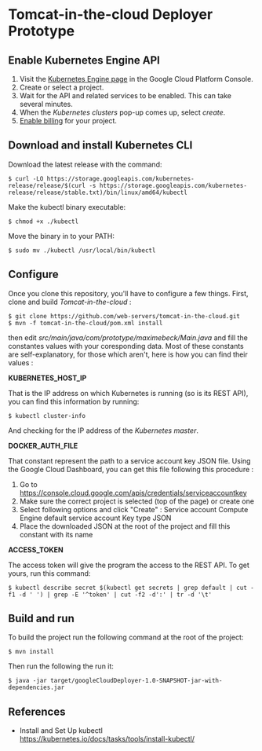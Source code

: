 # Tomcat-in-the-cloud Deployer Prototype

## Enable Kubernetes Engine API
1. Visit the [Kubernetes Engine page](https://console.cloud.google.com/projectselector/kubernetes) in the Google Cloud Platform Console.
2. Create or select a project.
3. Wait for the API and related services to be enabled. This can take several minutes.
4. When the _Kubernetes clusters_ pop-up comes up, select _create_.
5. [Enable billing](https://cloud.google.com/billing/docs/how-to/modify-project?visit_id=1-636474745958210931-1883118929&rd=1#enable-billing) for your project.

## Download and install Kubernetes CLI
Download the latest release with the command:

    $ curl -LO https://storage.googleapis.com/kubernetes-release/release/$(curl -s https://storage.googleapis.com/kubernetes-release/release/stable.txt)/bin/linux/amd64/kubectl

Make the kubectl binary executable:

    $ chmod +x ./kubectl

Move the binary in to your PATH:

	$ sudo mv ./kubectl /usr/local/bin/kubectl



## Configure
Once you clone this repository, you'll have to configure a few things. First, clone and build _Tomcat-in-the-cloud_ :

    $ git clone https://github.com/web-servers/tomcat-in-the-cloud.git
    $ mvn -f tomcat-in-the-cloud/pom.xml install

then edit _src/main/java/com/prototype/maximebeck/Main.java_ and fill the constantes values with your coresponding data. Most of these constants are self-explanatory, for those which aren't, here is how you can find their values :

**KUBERNETES_HOST_IP**

That is the IP address on which Kubernetes is running (so is its REST API), you can find this information by running:

    $ kubectl cluster-info

And checking for the IP address of the _Kubernetes master_.

**DOCKER_AUTH_FILE**

That constant represent the path to a service account key JSON file. Using the Google Cloud Dashboard, you can get this file following this procedure :

1. Go to https://console.cloud.google.com/apis/credentials/serviceaccountkey
2. Make sure the correct project is selected (top of the page) or create one
3. Select following options and click "Create" :
		Service account		Compute Engine default service account
		Key type					JSON
4. Place the downloaded JSON at the root of the project and fill this constant with its name

**ACCESS_TOKEN**

The access token will give the program the access to the REST API. To get yours, run this command:

    $ kubectl describe secret $(kubectl get secrets | grep default | cut -f1 -d ' ') | grep -E '^token' | cut -f2 -d':' | tr -d '\t'

## Build and run
To build the project run the following command at the root of the project:

    $ mvn install

Then run the following the run it:

    $ java -jar target/googleCloudDeployer-1.0-SNAPSHOT-jar-with-dependencies.jar

## References
- Install and Set Up kubectl                        
https://kubernetes.io/docs/tasks/tools/install-kubectl/
